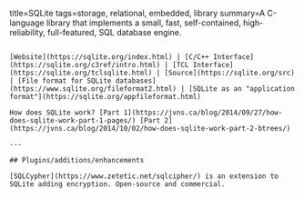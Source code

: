title=SQLite
tags=storage, relational, embedded, library
summary=A C-language library that implements a small, fast, self-contained, high-reliability, full-featured, SQL database engine.
~~~~~~

[Website](https://sqlite.org/index.html) | [C/C++ Interface](https://sqlite.org/c3ref/intro.html) | [TCL Interface](https://sqlite.org/tclsqlite.html) | [Source](https://sqlite.org/src) | [File format for SQLite databases](https://www.sqlite.org/fileformat2.html) | [SQLite as an "application format"](https://sqlite.org/appfileformat.html)

How does SQLite work? [Part 1](https://jvns.ca/blog/2014/09/27/how-does-sqlite-work-part-1-pages/) [Part 2](https://jvns.ca/blog/2014/10/02/how-does-sqlite-work-part-2-btrees/)

---

## Plugins/additions/enhancements

[SQLCypher](https://www.zetetic.net/sqlcipher/) is an extension to SQLite adding encryption. Open-source and commercial.
